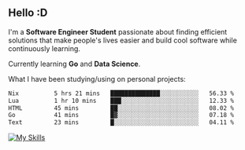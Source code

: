 ## Hello :D

I'm a **Software Engineer Student** passionate about finding efficient solutions that make people's lives easier and build cool software while continuously learning. 

Currently learning **Go** and **Data Science**.

What I have been studying/using on personal projects:
<!--START_SECTION:waka-->

```txt
Nix          5 hrs 21 mins   ██████████████░░░░░░░░░░░   56.33 %
Lua          1 hr 10 mins    ███░░░░░░░░░░░░░░░░░░░░░░   12.33 %
HTML         45 mins         ██░░░░░░░░░░░░░░░░░░░░░░░   08.02 %
Go           41 mins         █▓░░░░░░░░░░░░░░░░░░░░░░░   07.18 %
Text         23 mins         █░░░░░░░░░░░░░░░░░░░░░░░░   04.11 %
```

<!--END_SECTION:waka-->

[![My Skills](https://skillicons.dev/icons?i=dotnet,py,selenium,html,css,js,jquery,linux,c,md)](https://skillicons.dev)
